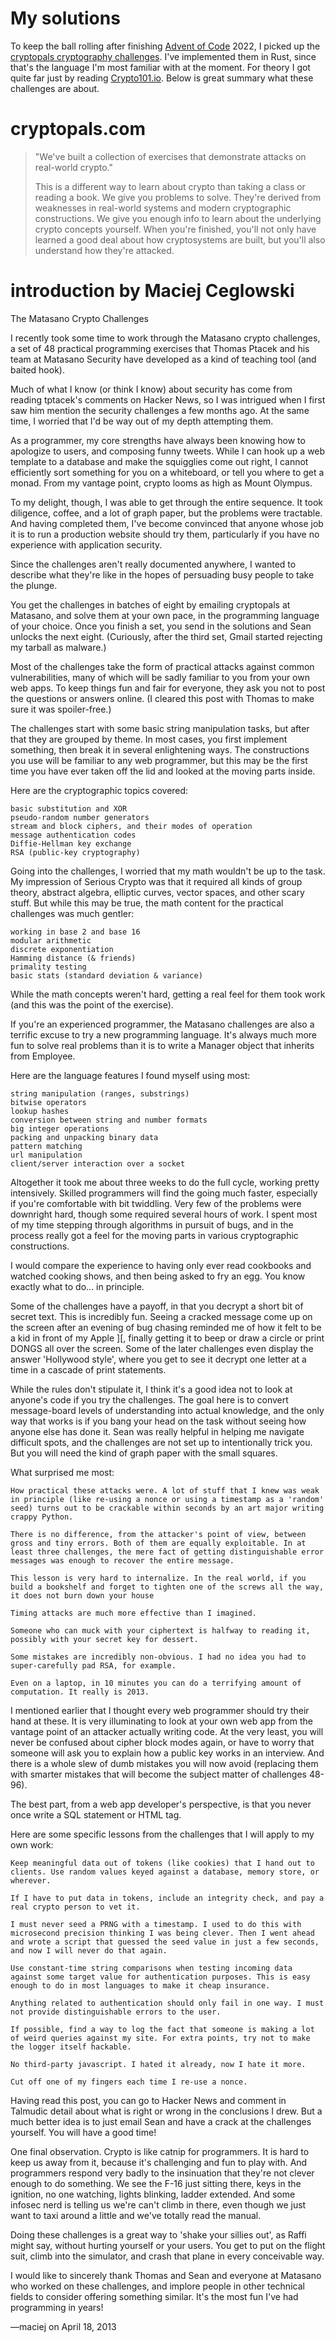 # My solutions

To keep the ball rolling after finishing [Advent of Code](https://adventofcode.com/ "puzzles!!!") 2022, I picked up the [cryptopals cryptography challenges](https://cryptopals.com/).
I've implemented them in Rust, since that's the language I'm most familiar with at the moment.
For theory I got quite far just by reading [Crypto101.io](https://www.crypto101.io/). Below is great summary what these challenges are about.

# cryptopals.com

>"We've built a collection of exercises that demonstrate attacks on real-world crypto."
>
>This is a different way to learn about crypto than taking a class or
>reading a book. We give you problems to solve. They're derived from
>weaknesses in real-world systems and modern cryptographic
>constructions. We give you enough info to learn about the underlying
>crypto concepts yourself. When you're finished, you'll not only have
>learned a good deal about how cryptosystems are built, but you'll also
>understand how they're attacked.


# introduction by Maciej Ceglowski

The Matasano Crypto Challenges

I recently took some time to work through the Matasano crypto challenges, a set of 48 practical programming exercises that Thomas Ptacek and his team at Matasano Security have developed as a kind of teaching tool (and baited hook).

Much of what I know (or think I know) about security has come from reading tptacek's comments on Hacker News, so I was intrigued when I first saw him mention the security challenges a few months ago. At the same time, I worried that I'd be way out of my depth attempting them.

As a programmer, my core strengths have always been knowing how to apologize to users, and composing funny tweets. While I can hook up a web template to a database and make the squigglies come out right, I cannot efficiently sort something for you on a whiteboard, or tell you where to get a monad. From my vantage point, crypto looms as high as Mount Olympus.

To my delight, though, I was able to get through the entire sequence. It took diligence, coffee, and a lot of graph paper, but the problems were tractable. And having completed them, I've become convinced that anyone whose job it is to run a production website should try them, particularly if you have no experience with application security.

Since the challenges aren't really documented anywhere, I wanted to describe what they're like in the hopes of persuading busy people to take the plunge.

You get the challenges in batches of eight by emailing cryptopals at Matasano, and solve them at your own pace, in the programming language of your choice. Once you finish a set, you send in the solutions and Sean unlocks the next eight. (Curiously, after the third set, Gmail started rejecting my tarball as malware.)

Most of the challenges take the form of practical attacks against common vulnerabilities, many of which will be sadly familiar to you from your own web apps. To keep things fun and fair for everyone, they ask you not to post the questions or answers online. (I cleared this post with Thomas to make sure it was spoiler-free.)

The challenges start with some basic string manipulation tasks, but after that they are grouped by theme. In most cases, you first implement something, then break it in several enlightening ways. The constructions you use will be familiar to any web programmer, but this may be the first time you have ever taken off the lid and looked at the moving parts inside.

Here are the cryptographic topics covered:

    basic substitution and XOR
    pseudo-random number generators
    stream and block ciphers, and their modes of operation
    message authentication codes
    Diffie-Hellman key exchange
    RSA (public-key cryptography)

Going into the challenges, I worried that my math wouldn't be up to the task. My impression of Serious Crypto was that it required all kinds of group theory, abstract algebra, elliptic curves, vector spaces, and other scary stuff. But while this may be true, the math content for the practical challenges was much gentler:

    working in base 2 and base 16
    modular arithmetic
    discrete exponentiation
    Hamming distance (& friends)
    primality testing
    basic stats (standard deviation & variance)

While the math concepts weren't hard, getting a real feel for them took work (and this was the point of the exercise).

If you're an experienced programmer, the Matasano challenges are also a terrific excuse to try a new programming language. It's always much more fun to solve real problems than it is to write a Manager object that inherits from Employee.

Here are the language features I found myself using most:

    string manipulation (ranges, substrings)
    bitwise operators
    lookup hashes
    conversion between string and number formats
    big integer operations
    packing and unpacking binary data
    pattern matching
    url manipulation
    client/server interaction over a socket

Altogether it took me about three weeks to do the full cycle, working pretty intensively. Skilled programmers will find the going much faster, especially if you're comfortable with bit twiddling. Very few of the problems were downright hard, though some required several hours of work. I spent most of my time stepping through algorithms in pursuit of bugs, and in the process really got a feel for the moving parts in various cryptographic constructions.

I would compare the experience to having only ever read cookbooks and watched cooking shows, and then being asked to fry an egg. You know exactly what to do... in principle.

Some of the challenges have a payoff, in that you decrypt a short bit of secret text. This is incredibly fun. Seeing a cracked message come up on the screen after an evening of bug chasing reminded me of how it felt to be a kid in front of my Apple ][, finally getting it to beep or draw a circle or print DONGS all over the screen. Some of the later challenges even display the answer 'Hollywood style', where you get to see it decrypt one letter at a time in a cascade of print statements.

While the rules don't stipulate it, I think it's a good idea not to look at anyone's code if you try the challenges. The goal here is to convert message-board levels of understanding into actual knowledge, and the only way that works is if you bang your head on the task without seeing how anyone else has done it. Sean was really helpful in helping me navigate difficult spots, and the challenges are not set up to intentionally trick you. But you will need the kind of graph paper with the small squares.

What surprised me most:

    How practical these attacks were. A lot of stuff that I knew was weak in principle (like re-using a nonce or using a timestamp as a 'random' seed) turns out to be crackable within seconds by an art major writing crappy Python.

    There is no difference, from the attacker's point of view, between gross and tiny errors. Both of them are equally exploitable. In at least three challenges, the mere fact of getting distinguishable error messages was enough to recover the entire message.

    This lesson is very hard to internalize. In the real world, if you build a bookshelf and forget to tighten one of the screws all the way, it does not burn down your house

    Timing attacks are much more effective than I imagined.

    Someone who can muck with your ciphertext is halfway to reading it, possibly with your secret key for dessert.

    Some mistakes are incredibly non-obvious. I had no idea you had to super-carefully pad RSA, for example.

    Even on a laptop, in 10 minutes you can do a terrifying amount of computation. It really is 2013.

I mentioned earlier that I thought every web programmer should try their hand at these. It is very illuminating to look at your own web app from the vantage point of an attacker actually writing code. At the very least, you will never be confused about cipher block modes again, or have to worry that someone will ask you to explain how a public key works in an interview. And there is a whole slew of dumb mistakes you will now avoid (replacing them with smarter mistakes that will become the subject matter of challenges 48-96).

The best part, from a web app developer's perspective, is that you never once write a SQL statement or HTML tag.

Here are some specific lessons from the challenges that I will apply to my own work:

    Keep meaningful data out of tokens (like cookies) that I hand out to clients. Use random values keyed against a database, memory store, or wherever.

    If I have to put data in tokens, include an integrity check, and pay a real crypto person to vet it.

    I must never seed a PRNG with a timestamp. I used to do this with microsecond precision thinking I was being clever. Then I went ahead and wrote a script that guessed the seed value in just a few seconds, and now I will never do that again.

    Use constant-time string comparisons when testing incoming data against some target value for authentication purposes. This is easy enough to do in most languages to make it cheap insurance.

    Anything related to authentication should only fail in one way. I must not provide distinguishable errors to the user.

    If possible, find a way to log the fact that someone is making a lot of weird queries against my site. For extra points, try not to make the logger itself hackable.

    No third-party javascript. I hated it already, now I hate it more.

    Cut off one of my fingers each time I re-use a nonce.

Having read this post, you can go to Hacker News and comment in Talmudic detail about what is right or wrong in the conclusions I drew. But a much better idea is to just email Sean and have a crack at the challenges yourself. You will have a good time!

One final observation. Crypto is like catnip for programmers. It is hard to keep us away from it, because it's challenging and fun to play with. And programmers respond very badly to the insinuation that they're not clever enough to do something. We see the F-16 just sitting there, keys in the ignition, no one watching, lights blinking, ladder extended. And some infosec nerd is telling us we're can't climb in there, even though we just want to taxi around a little and we've totally read the manual.

Doing these challenges is a great way to 'shake your sillies out', as Raffi might say, without hurting yourself or your users. You get to put on the flight suit, climb into the simulator, and crash that plane in every conceivable way.

I would like to sincerely thank Thomas and Sean and everyone at Matasano who worked on these challenges, and implore people in other technical fields to consider offering something similar. It's the most fun I've had programming in years!

—maciej on April 18, 2013
